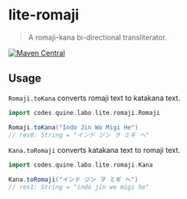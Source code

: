 # lite-romaji

>  A romaji-kana bi-directional transliterator.

[![Maven Central](https://img.shields.io/maven-central/v/codes.quine.labo/lite-romaji_2.13?logo=scala&style=for-the-badge)](https://search.maven.org/artifact/codes.quine.labo/lite-romaji_2.13)

## Usage

`Romaji.toKana` converts romaji text to katakana text.

```scala
import codes.quine.labo.lite.romaji.Romaji

Romaji.toKana("Indo Jin Wo Migi He")
// res0: String = "インド ジン ヲ ミギ ヘ"
```

`Kana.toRomaji` converts katakana text to romaji text.

```scala
import codes.quine.labo.lite.romaji.Kana

Kana.toRomaji("インド ジン ヲ ミギ ヘ")
// res1: String = "indo jin wo migi he"
```
